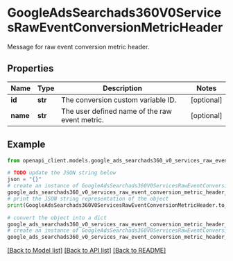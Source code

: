 # GoogleAdsSearchads360V0ServicesRawEventConversionMetricHeader

Message for raw event conversion metric header.

## Properties

Name | Type | Description | Notes
------------ | ------------- | ------------- | -------------
**id** | **str** | The conversion custom variable ID. | [optional] 
**name** | **str** | The user defined name of the raw event metric. | [optional] 

## Example

```python
from openapi_client.models.google_ads_searchads360_v0_services_raw_event_conversion_metric_header import GoogleAdsSearchads360V0ServicesRawEventConversionMetricHeader

# TODO update the JSON string below
json = "{}"
# create an instance of GoogleAdsSearchads360V0ServicesRawEventConversionMetricHeader from a JSON string
google_ads_searchads360_v0_services_raw_event_conversion_metric_header_instance = GoogleAdsSearchads360V0ServicesRawEventConversionMetricHeader.from_json(json)
# print the JSON string representation of the object
print(GoogleAdsSearchads360V0ServicesRawEventConversionMetricHeader.to_json())

# convert the object into a dict
google_ads_searchads360_v0_services_raw_event_conversion_metric_header_dict = google_ads_searchads360_v0_services_raw_event_conversion_metric_header_instance.to_dict()
# create an instance of GoogleAdsSearchads360V0ServicesRawEventConversionMetricHeader from a dict
google_ads_searchads360_v0_services_raw_event_conversion_metric_header_from_dict = GoogleAdsSearchads360V0ServicesRawEventConversionMetricHeader.from_dict(google_ads_searchads360_v0_services_raw_event_conversion_metric_header_dict)
```
[[Back to Model list]](../README.md#documentation-for-models) [[Back to API list]](../README.md#documentation-for-api-endpoints) [[Back to README]](../README.md)


